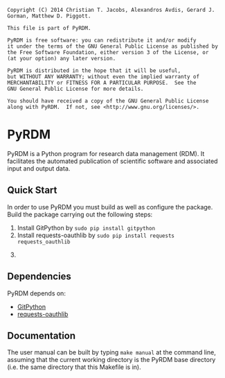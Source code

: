     Copyright (C) 2014 Christian T. Jacobs, Alexandros Avdis, Gerard J. Gorman, Matthew D. Piggott.

    This file is part of PyRDM.

    PyRDM is free software: you can redistribute it and/or modify
    it under the terms of the GNU General Public License as published by
    the Free Software Foundation, either version 3 of the License, or
    (at your option) any later version.

    PyRDM is distributed in the hope that it will be useful,
    but WITHOUT ANY WARRANTY; without even the implied warranty of
    MERCHANTABILITY or FITNESS FOR A PARTICULAR PURPOSE.  See the
    GNU General Public License for more details.

    You should have received a copy of the GNU General Public License
    along with PyRDM.  If not, see <http://www.gnu.org/licenses/>.

PyRDM
=====

PyRDM is a Python program for research data management (RDM). It facilitates the automated publication of scientific software and associated input and output data.

Quick Start
-----------

In order to use PyRDM you must build as well as configure the package. Build the package carrying out the following steps:

1. Install GitPython by ```sudo pip install gitpython```
2. Install requests-oauthlib by ```sudo pip install requests requests_oauthlib```
3. ```sudo make install

Dependencies
------------

PyRDM depends on:

* [GitPython](https://pypi.python.org/pypi/GitPython/)
* [requests-oauthlib](https://github.com/requests/requests-oauthlib)

Documentation
-------------

The user manual can be built by typing `make manual` at the command line, assuming that the current working directory is the PyRDM base directory (i.e. the same directory that this Makefile is in).
